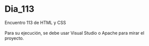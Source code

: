 # Dia_113
Encuentro 113 de HTML y CSS
<br>
<br>
Para su ejecución, se debe usar Visual Studio o Apache para mirar el proyecto.
<br>


